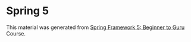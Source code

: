 # Spring 5

This material was generated from 
[Spring Framework 5: Beginner to Guru](www.udemy.com/course/spring-framework-5-beginner-to-guru) 
Course.
